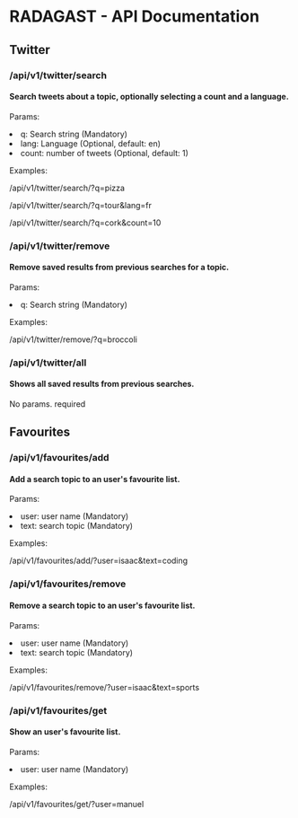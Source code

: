 <!DOCTYPE html>
<html>
<head>
</head>
<body>

  <h1>RADAGAST - API Documentation</h1>
  <h2>Twitter</h2>
  <div id="ep">
    <h3>/api/v1/twitter/search</h3>
    <h4>Search tweets about a topic, optionally selecting a count and a language.</h4>
    <p>Params:</p>
    <li>q:     Search string     (Mandatory)</li>
    <li>lang:  Language          (Optional, default: en)</li>
    <li>count: number of tweets  (Optional, default: 1)</li>
    <div id="exbox">
      <p>Examples:</p>
      <p id="example">/api/v1/twitter/search/?q=pizza</p>
      <p id="example">/api/v1/twitter/search/?q=tour&lang=fr</p>
      <p id="example">/api/v1/twitter/search/?q=cork&count=10</p>
    </div>
  </div>

  <div id="ep">
    <h3>/api/v1/twitter/remove</h3>
    <h4>Remove saved results from previous searches for a topic.</h4>
    <p>Params:</p>
    <li>q:     Search string     (Mandatory)</li>
    <div id="exbox">
      <p>Examples:</p>
      <p id="example">/api/v1/twitter/remove/?q=broccoli</p>
    </div>
  </div>

  <div id="ep">
    <h3>/api/v1/twitter/all</h3>
    <h4>Shows all saved results from previous searches.</h4>
    <p>No params. required</p>
  </div>

  <h2>Favourites</h2>

  <div id="ep">
    <h3>/api/v1/favourites/add</h3>
    <h4>Add a search topic to an user's favourite list.</h4>
    <p>Params:</p>
    <li>user:  user name     (Mandatory)</li>
    <li>text:  search topic  (Mandatory)</li>
    <div id="exbox">
      <p>Examples:</p>
      <p id="example">/api/v1/favourites/add/?user=isaac&text=coding</p>
    </div>
  </div>
  <div id="ep">
    <h3>/api/v1/favourites/remove</h3>
    <h4>Remove a search topic to an user's favourite list.</h4>
    <p>Params:</p>
    <li>user:  user name     (Mandatory)</li>
    <li>text:  search topic  (Mandatory)</li>
    <div id="exbox">
      <p>Examples:</p>
      <p id="example">/api/v1/favourites/remove/?user=isaac&text=sports</p>
    </div>
  </div>
  <div id="ep">
    <h3>/api/v1/favourites/get</h3>
    <h4>Show an user's favourite list.</h4>
    <p>Params:</p>
    <li>user:  user name     (Mandatory)</li>
    <div id="exbox">
      <p>Examples:</p>
      <p id="example">/api/v1/favourites/get/?user=manuel</p>
    </div>
  </div>

</body>
</html>